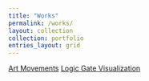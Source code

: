```yaml
---
title: "Works"
permalink: /works/
layout: collection
collection: portfolio
entries_layout: grid
---
```


[Art Movements](https://rachelhuls.github.io/art_movements/)
[Logic Gate Visualization](https://github.com/rachelhuls/logic_gate_visualization)
